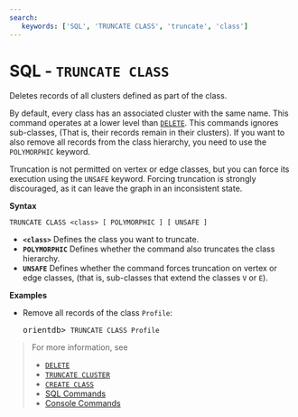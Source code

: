 ```yaml
---
search:
   keywords: ['SQL', 'TRUNCATE CLASS', 'truncate', 'class']
---
```


# SQL - `TRUNCATE CLASS`

Deletes records of all clusters defined as part of the class.  

By default, every class has an associated cluster with the same name.  This command operates at a lower level than [`DELETE`](SQL-Delete.md).  This commands ignores sub-classes, (That is, their records remain in their clusters).  If you want to also remove all records from the class hierarchy, you need to use the `POLYMORPHIC` keyword.

Truncation is not permitted on vertex or edge classes, but you can force its execution using the `UNSAFE` keyword.  Forcing truncation is strongly discouraged, as it can leave the graph in an inconsistent state.

**Syntax**

```
TRUNCATE CLASS <class> [ POLYMORPHIC ] [ UNSAFE ] 
```

- **`<class>`** Defines the class you want to truncate.
- **`POLYMORPHIC`** Defines whether the command also truncates the class hierarchy.
- **`UNSAFE`** Defines whether the command forces truncation on vertex or edge classes, (that is, sub-classes that extend the classes `V` or `E`).

**Examples**

- Remove all records of the class `Profile`:

  <pre>
  orientdb> <code class='lang-sql userinput'>TRUNCATE CLASS Profile</code>
  </pre>

>For more information, see
>- [`DELETE`](SQL-Delete.md)
>- [`TRUNCATE CLUSTER`](SQL-Truncate-Cluster.md)
>- [`CREATE CLASS`](SQL-Create-Class.md)
>- [SQL Commands](SQL.md)
>- [Console Commands](Console-Commands.md)
